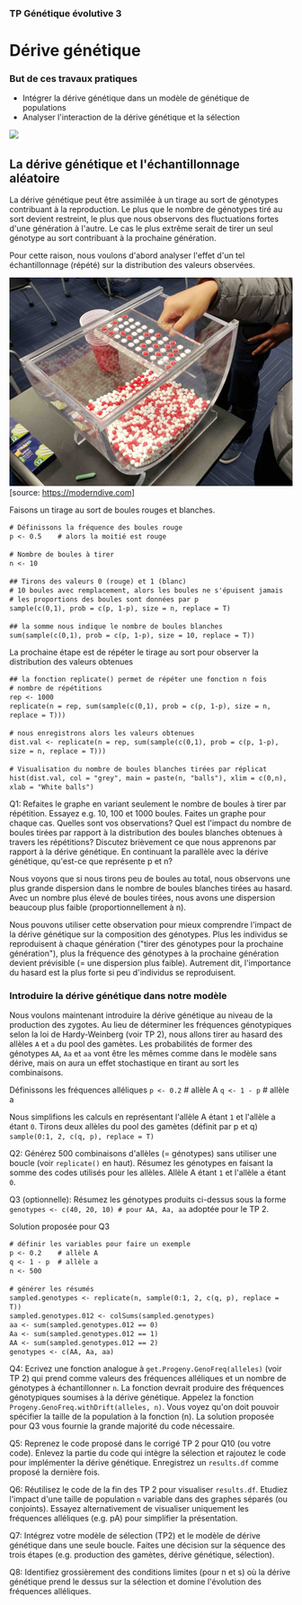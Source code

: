 ### TP Génétique évolutive 3

# Dérive génétique

### But de ces travaux pratiques

- Intégrer la dérive génétique dans un modèle de génétique de populations
- Analyser l'interaction de la dérive génétique et la sélection

![](./images/drift_selection.jpg)

## La dérive génétique et l'échantillonnage aléatoire

La dérive génétique peut être assimilée à un tirage au sort de génotypes contribuant à la reproduction. Le plus que le nombre de génotypes tiré au sort devient restreint, le plus que nous observons des fluctuations fortes d'une génération à l'autre. Le cas le plus extrême serait de tirer un seul génotype au sort contribuant à la prochaine génération.

Pour cette raison, nous voulons d'abord analyser l'effet d'un tel échantillonnage (répété) sur la distribution des valeurs observées.

![](./images/balls.jpg)
[source: https://moderndive.com]

Faisons un tirage au sort de boules rouges et blanches.

```
# Définissons la fréquence des boules rouge
p <- 0.5    # alors la moitié est rouge

# Nombre de boules à tirer
n <- 10

## Tirons des valeurs 0 (rouge) et 1 (blanc)
# 10 boules avec remplacement, alors les boules ne s'épuisent jamais
# les proportions des boules sont données par p
sample(c(0,1), prob = c(p, 1-p), size = n, replace = T)

## la somme nous indique le nombre de boules blanches
sum(sample(c(0,1), prob = c(p, 1-p), size = 10, replace = T))
```

La prochaine étape est de répéter le tirage au sort pour observer la distribution des valeurs obtenues

```
## la fonction replicate() permet de répéter une fonction n fois
# nombre de répétitions
rep <- 1000
replicate(n = rep, sum(sample(c(0,1), prob = c(p, 1-p), size = n, replace = T)))

# nous enregistrons alors les valeurs obtenues
dist.val <- replicate(n = rep, sum(sample(c(0,1), prob = c(p, 1-p), size = n, replace = T)))

# Visualisation du nombre de boules blanches tirées par réplicat
hist(dist.val, col = "grey", main = paste(n, "balls"), xlim = c(0,n), xlab = "White balls")
```

Q1: Refaites le graphe en variant seulement le nombre de boules à tirer par répétition. Essayez e.g. 10, 100 et 1000 boules. Faites un graphe pour chaque cas. Quelles sont vos observations? Quel est l'impact du nombre de boules tirées par rapport à la distribution des boules blanches obtenues à travers les répétitions? Discutez brièvement ce que nous apprenons par rapport à la dérive génétique. En continuant la parallèle avec la dérive génétique, qu'est-ce que représente p et n?

Nous voyons que si nous tirons peu de boules au total, nous observons une plus grande dispersion dans le nombre de boules blanches tirées au hasard. Avec un nombre plus élevé de boules tirées, nous avons une dispersion beaucoup plus faible (proportionnellement à n).

Nous pouvons utiliser cette observation pour mieux comprendre l'impact de la dérive génétique sur la composition des génotypes. Plus les individus se reproduisent à chaque génération ("tirer des génotypes pour la prochaine génération"), plus la fréquence des génotypes à la prochaine génération devient prévisible (= une dispersion plus faible). Autrement dit, l'importance du hasard est la plus forte si peu d'individus se reproduisent.


### Introduire la dérive génétique dans notre modèle

Nous voulons maintenant introduire la dérive génétique au niveau de la production des zygotes. Au lieu de déterminer les fréquences génotypiques selon la loi de Hardy-Weinberg (voir TP 2), nous allons tirer au hasard des allèles `A` et `a` du pool des gamètes. Les probabilités de former des génotypes `AA`, `Aa` et `aa` vont être les mêmes comme dans le modèle sans dérive, mais on aura un effet stochastique en tirant au sort les combinaisons.

Définissons les fréquences alléliques
`p <- 0.2`    # allèle A
`q <- 1 - p`  # allèle a

Nous simplifions les calculs en représentant l'allèle A étant `1` et l'allèle a étant `0`. Tirons deux allèles du pool des gamètes (définit par p et q)
`sample(0:1, 2, c(q, p), replace = T)`


Q2: Générez 500 combinaisons d'allèles (= génotypes) sans utiliser une boucle (voir `replicate()` en haut). Résumez les génotypes en faisant la somme des codes utilisés pour les allèles. Allèle A étant `1` et l'allèle a étant `0`.


Q3 (optionnelle): Résumez les génotypes produits ci-dessus sous la forme `genotypes <- c(40, 20, 10) # pour AA, Aa, aa` adoptée pour le TP 2.

Solution proposée pour Q3

```
# définir les variables pour faire un exemple
p <- 0.2    # allèle A
q <- 1 - p  # allèle a
n <- 500

# générer les résumés
sampled.genotypes <- replicate(n, sample(0:1, 2, c(q, p), replace = T))
sampled.genotypes.012 <- colSums(sampled.genotypes)
aa <- sum(sampled.genotypes.012 == 0)
Aa <- sum(sampled.genotypes.012 == 1)
AA <- sum(sampled.genotypes.012 == 2)
genotypes <- c(AA, Aa, aa)
```

Q4: Ecrivez une fonction analogue à `get.Progeny.GenoFreq(alleles)` (voir TP 2) qui prend comme valeurs des fréquences alléliques et un nombre de génotypes à échantillonner `n`. La fonction devrait produire des fréquences génotypiques soumises à la dérive génétique. Appelez la fonction `Progeny.GenoFreq.withDrift(alleles, n)`. Vous voyez qu'on doit pouvoir spécifier la taille de la population à la fonction (n). La solution proposée pour Q3 vous fournie la grande majorité du code nécessaire.


Q5: Reprenez le code proposé dans le corrigé TP 2 pour Q10 (ou votre code). Enlevez la partie du code qui intègre la sélection et rajoutez le code pour implémenter la dérive génétique. Enregistrez un `results.df` comme proposé la dernière fois.


Q6: Réutilisez le code de la fin des TP 2 pour visualiser `results.df`. Etudiez l'impact d'une taille de population `n` variable dans des graphes séparés (ou conjoints). Essayez alternativement de visualiser uniquement les fréquences alléliques (e.g. pA) pour simplifier la présentation.


Q7: Intégrez votre modèle de sélection (TP2) et le modèle de dérive génétique dans une seule boucle. Faites une décision sur la séquence des trois étapes (e.g. production des gamètes, dérive génétique, sélection).


Q8: Identifiez grossièrement des conditions limites (pour n et s) où la dérive génétique prend le dessus sur la sélection et domine l'évolution des fréquences alléliques.
